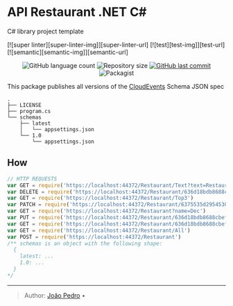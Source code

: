 # API Restaurant .NET C#

C# library project template

[![super linter][super-linter-img]][super-linter-url]
[![test][test-img]][test-url]
[![semantic][semantic-img]][semantic-url]
<p align="center">
  <img alt="GitHub language count" src="https://img.shields.io/github/languages/count/joomoraes/API-Restaurant">

  <img alt="Repository size" src="https://img.shields.io/github/repo-size/joomoraes/API-Restaurant">
  
  <a href="https://github.com/joomoraes/API-Restaurant/commits/main">
    <img alt="GitHub last commit" src="https://img.shields.io/github/last-commit/joomoraes/API-Restaurant">
  </a>

  <img alt="Packagist" src="https://img.shields.io/badge/License-MIT-green.svg">
</p>



This package publishes all versions of the [CloudEvents][] Schema JSON spec

    .
    ├── LICENSE
    ├── program.cs
    └── schemas
        ├── latest
        │   └── appsettings.json
        └── 1.0
            └── appsettings.json

## How

``` js
// HTTP REQUESTS
var GET = require('https://localhost:44372/Restaurant/Text?text=Restaurant')
var DELETE = require('https://localhost:44372/Restaurant/636d18bdb8688cbef378c0ab')
var GET = require('https://localhost:44372/Restaurant/Top3')
var PATCH = require('https://localhost:44372/Restaurant/6375535d29545307a4e663c0/review')
var GET = require('https://localhost:44372/Restaurant?name=Dec')
var PUT = require('https://localhost:44372/Restaurant/636d18bdb8688cbef378c0ab')
var GET = require('https://localhost:44372/Restaurant/636d18bdb8688cbef378c0ab')
var GET = require('https://localhost:44372/Restaurant/All')
var POST = require('https://localhost:44372/Restaurant')
/** schemas is an object with the following shape:
  {
    latest: ...
    1.0: ...
  }
*/
```

  [CloudEvents]: https://cloudevents.io/

----
> Author: [João Pedro](https://github.com/joomoraes) &bull;
